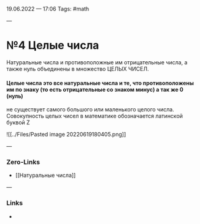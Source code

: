 19.06.2022 — 17:06
Tags: #math

—
# №4 Целые числа
Натуральные числа и противоположные им отрицательные числа, а также нуль объединены в множество ЦЕЛЫХ ЧИСЕЛ. 

#### Целые числа это все натуральные числа и те, что противоположены им по знаку (то есть отрицательные со знаком минус) а так же 0 (нуль)

не существует самого большого или маленького целого числа. Совокупность целых чисел в математике обозначается латинской буквой Z


![[../Files/Pasted image 20220619180405.png]]

—
### Zero-Links
- [[Натуральные числа]]

—
### Links
- 